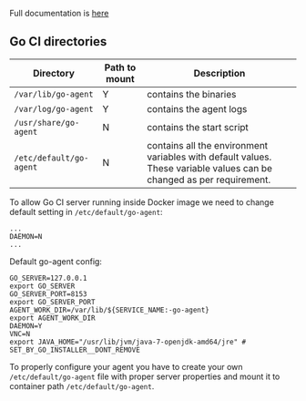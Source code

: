 
Full documentation is [here](https://docs.go.cd/current/installation/index.html)

## Go CI directories

| Directory                | Path to mount |  Description
|--------------------------|---------------|-----------------
| `/var/lib/go-agent `     | Y             | contains the binaries
| `/var/log/go-agent`      | Y             | contains the agent logs
| `/usr/share/go-agent `   | N             | contains the start script
| `/etc/default/go-agent`  | N             | contains all the environment variables with default values. These variable values can be changed as per requirement.


To allow Go CI server running inside Docker image we need to change default setting in `/etc/default/go-agent`:

```
...
DAEMON=N
...
```

Default go-agent config:

```
GO_SERVER=127.0.0.1
export GO_SERVER
GO_SERVER_PORT=8153
export GO_SERVER_PORT
AGENT_WORK_DIR=/var/lib/${SERVICE_NAME:-go-agent}
export AGENT_WORK_DIR
DAEMON=Y
VNC=N
export JAVA_HOME="/usr/lib/jvm/java-7-openjdk-amd64/jre" # SET_BY_GO_INSTALLER__DONT_REMOVE
```

To properly configure your agent you have to create your own `/etc/default/go-agent` file with proper server properties and mount it to container path `/etc/default/go-agent`.

